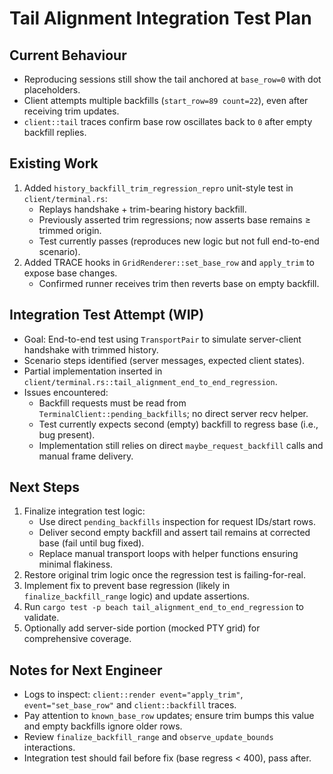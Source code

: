# Tail Alignment Integration Test Plan

## Current Behaviour
- Reproducing sessions still show the tail anchored at `base_row=0` with dot placeholders.
- Client attempts multiple backfills (`start_row=89 count=22`), even after receiving trim updates.
- `client::tail` traces confirm base row oscillates back to `0` after empty backfill replies.

## Existing Work
1. Added `history_backfill_trim_regression_repro` unit-style test in `client/terminal.rs`:
   - Replays handshake + trim-bearing history backfill.
   - Previously asserted trim regressions; now asserts base remains ≥ trimmed origin.
   - Test currently passes (reproduces new logic but not full end-to-end scenario).
2. Added TRACE hooks in `GridRenderer::set_base_row` and `apply_trim` to expose base changes.
   - Confirmed runner receives trim then reverts base on empty backfill.

## Integration Test Attempt (WIP)
- Goal: End-to-end test using `TransportPair` to simulate server-client handshake with trimmed history.
- Scenario steps identified (server messages, expected client states).
- Partial implementation inserted in `client/terminal.rs::tail_alignment_end_to_end_regression`.
- Issues encountered:
  * Backfill requests must be read from `TerminalClient::pending_backfills`; no direct server recv helper.
  * Test currently expects second (empty) backfill to regress base (i.e., bug present).
  * Implementation still relies on direct `maybe_request_backfill` calls and manual frame delivery.

## Next Steps
1. Finalize integration test logic:
   - Use direct `pending_backfills` inspection for request IDs/start rows.
   - Deliver second empty backfill and assert tail remains at corrected base (fail until bug fixed).
   - Replace manual transport loops with helper functions ensuring minimal flakiness.
2. Restore original trim logic once the regression test is failing-for-real.
3. Implement fix to prevent base regression (likely in `finalize_backfill_range` logic) and update assertions.
4. Run `cargo test -p beach tail_alignment_end_to_end_regression` to validate.
5. Optionally add server-side portion (mocked PTY grid) for comprehensive coverage.

## Notes for Next Engineer
- Logs to inspect: `client::render event="apply_trim"`, `event="set_base_row"` and `client::backfill` traces.
- Pay attention to `known_base_row` updates; ensure trim bumps this value and empty backfills ignore older rows.
- Review `finalize_backfill_range` and `observe_update_bounds` interactions.
- Integration test should fail before fix (base regress < 400), pass after.

